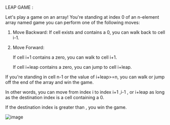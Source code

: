 LEAP GAME :


Let's play a game on an array! You're standing at index 0 of an n-element array named game you can perform one of the following moves:

1. Move Backward: If cell  exists and contains a 0, you can walk back to cell i-1.

2. Move Forward:
   
    If cell i+1 contains a zero, you can walk to cell i+1.
    
    If cell i+leap contains a zero, you can jump to cell i+leap.

If you're standing in cell n-1 or the value of i+leap>=n, you can walk or jump off the end of the array and win the game.

In other words, you can move from index i to index i+1 ,i-1 , or i+leap as long as the destination index is a cell containing a 0.

If the destination index is greater than , you win the game.

![image](https://user-images.githubusercontent.com/53641559/155670942-399d65be-d3c7-4a69-89d7-5a84389c2aba.png)
